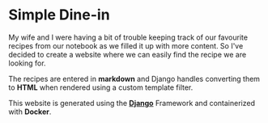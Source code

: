 # Simple Dine-in

My wife and I were having a bit of trouble keeping track of our favourite recipes from our notebook as we filled it up with more content. So I've decided to create a website where we can easily find the recipe we are looking for. 

The recipes are entered in **markdown** and Django handles converting them to **HTML** when rendered using a custom template filter.

This website is generated using the [**Django**](https://www.djangoproject.com/) Framework and containerized with **Docker**.
